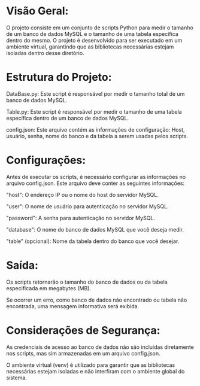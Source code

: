 # Visão Geral:

O projeto consiste em um conjunto de scripts Python para medir o tamanho de um banco de dados MySQL e o tamanho de uma tabela específica dentro do mesmo. O projeto é desenvolvido para ser executado em um ambiente virtual, garantindo que as bibliotecas necessárias estejam isoladas dentro desse diretório.

# Estrutura do Projeto:

DataBase.py: Este script é responsável por medir o tamanho total de um banco de dados MySQL. 

Table.py: Este script é responsável por medir o tamanho de uma tabela específica dentro de um banco de dados MySQL. 

config.json: Este arquivo contém as informações de configuração: Host, usuário, senha, nome do banco e da tabela a serem usadas pelos scripts.

# Configurações:

Antes de executar os scripts, é necessário configurar as informações no arquivo config.json. Este arquivo deve conter as seguintes informações:

"host": O endereço IP ou o nome do host do servidor MySQL.

"user": O nome de usuário para autenticação no servidor MySQL.

"password": A senha para autenticação no servidor MySQL.

"database": O nome do banco de dados MySQL que você deseja medir.

"table" (opcional): Nome da tabela dentro do banco que você desejar.

# Saída:

Os scripts retornarão o tamanho do banco de dados ou da tabela especificada em megabytes (MB).

Se ocorrer um erro, como banco de dados não encontrado ou tabela não encontrada, uma mensagem informativa será exibida.

# Considerações de Segurança:

As credenciais de acesso ao banco de dados não são incluídas diretamente nos scripts, mas sim armazenadas em um arquivo config.json.

O ambiente virtual (venv) é utilizado para garantir que as bibliotecas necessárias estejam isoladas e não interfiram com o ambiente global do sistema.
